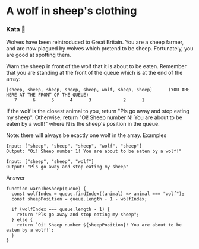 # A wolf in sheep's clothing

### Kata 🥋

Wolves have been reintroduced to Great Britain. You are a sheep farmer, and are now plagued by wolves which pretend to be sheep. Fortunately, you are good at spotting them.

Warn the sheep in front of the wolf that it is about to be eaten. Remember that you are standing at the front of the queue which is at the end of the array:

    [sheep, sheep, sheep, sheep, sheep, wolf, sheep, sheep]      (YOU ARE HERE AT THE FRONT OF THE QUEUE)
       7      6      5      4      3            2      1

If the wolf is the closest animal to you, return "Pls go away and stop eating my sheep". Otherwise, return "Oi! Sheep number N! You are about to be eaten by a wolf!" where N is the sheep's position in the queue.

Note: there will always be exactly one wolf in the array.
Examples

    Input: ["sheep", "sheep", "sheep", "wolf", "sheep"]
    Output: "Oi! Sheep number 1! You are about to be eaten by a wolf!"

    Input: ["sheep", "sheep", "wolf"]
    Output: "Pls go away and stop eating my sheep"


Answer

    function warnTheSheep(queue) {
      const wolfIndex = queue.findIndex((animal) => animal === "wolf");
      const sheepPosition = queue.length - 1 - wolfIndex;

      if (wolfIndex === queue.length - 1) {
        return "Pls go away and stop eating my sheep";
      } else {
        return `Oi! Sheep number ${sheepPosition}! You are about to be eaten by a wolf!`;
      }
    }
